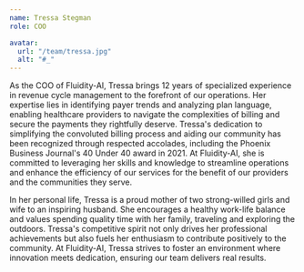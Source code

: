 ```yaml
---
name: Tressa Stegman
role: COO

avatar:
  url: "/team/tressa.jpg"
  alt: "#_"
---
```


As the COO of Fluidity-AI, Tressa brings 12 years of specialized experience in revenue cycle management to the forefront of our operations. Her expertise lies in identifying payer trends and analyzing plan language, enabling healthcare providers to navigate the complexities of billing and secure the payments they rightfully deserve. Tressa's dedication to simplifying the convoluted billing process and aiding our community has been recognized through respected accolades, including the Phoenix Business Journal's 40 Under 40 award in 2021. At Fluidity-AI, she is committed to leveraging her skills and knowledge to streamline operations and enhance the efficiency of our services for the benefit of our providers and the communities they serve.

In her personal life, Tressa is a proud mother of two strong-willed girls and wife to an inspiring husband. She encourages a healthy work-life balance and values spending quality time with her family, traveling and exploring the outdoors. Tressa's competitive spirit not only drives her professional achievements but also fuels her enthusiasm to contribute positively to the community. At Fluidity-AI, Tressa strives to foster an environment where innovation meets dedication, ensuring our team delivers real results.